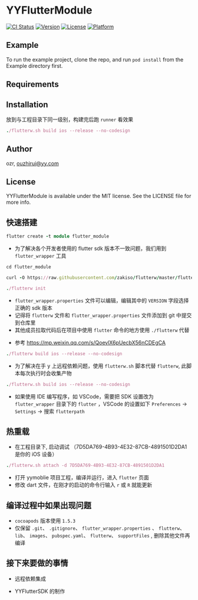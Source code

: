 # YYFlutterModule

[![CI Status](https://img.shields.io/travis/673697831/YYFlutterModule.svg?style=flat)](https://travis-ci.org/673697831/YYFlutterModule)
[![Version](https://img.shields.io/cocoapods/v/YYFlutterModule.svg?style=flat)](https://cocoapods.org/pods/YYFlutterModule)
[![License](https://img.shields.io/cocoapods/l/YYFlutterModule.svg?style=flat)](https://cocoapods.org/pods/YYFlutterModule)
[![Platform](https://img.shields.io/cocoapods/p/YYFlutterModule.svg?style=flat)](https://cocoapods.org/pods/YYFlutterModule)

## Example

To run the example project, clone the repo, and run `pod install` from the Example directory first.

## Requirements

## Installation

放到与工程目录下同一级别，构建完后跑 `runner` 看效果

```ruby
./flutterw.sh build ios --release --no-codesign
```

## Author

ozr, ouzhirui@yy.com

## License

YYFlutterModule is available under the MIT license. See the LICENSE file for more info.

## 快速搭建

```ruby
flutter create -t module flutter_module
```

- 为了解决各个开发者使用的 flutter sdk 版本不一致问题，我们用到 `flutter_wrapper` 工具

```ruby
cd flutter_module
```

```ruby
curl -O https://raw.githubusercontent.com/zakiso/flutterw/master/flutterw && chmod 755 flutterw
```

```ruby
./flutterw init
```

- `flutter_wrapper.properties` 文件可以编辑，编辑其中的 `VERSION` 字段选择正确的 sdk 版本
- 记得将 `flutterw` 文件和 `flutter_wrapper.properties` 文件添加到 git 中提交到仓库里
- 其他成员拉取代码后在项目中使用 `flutter` 命令的地方使用 `./flutterw` 代替

* 参考 https://mp.weixin.qq.com/s/QoevlX6pUecbX56nCDEgCA

```ruby
./flutterw build ios --release --no-codesign
```

- 为了解决在手 y 上远程依赖问题，使用 `flutterw.sh` 脚本代替 `flutterw`, 此脚本每次执行时会收集产物

```ruby
./flutterw.sh build ios --release --no-codesign
```

- 如果使用 IDE 编写程序，如 VSCode，需要把 SDK 设置改为 `flutter_wrapper` 目录下的 `flutter` ，VSCode 的设置如下 `Preferences` -> `Settings` -> 搜索 `flutterpath`

## 热重载

- 在工程目录下, 启动调试 （7D5DA769-4B93-4E32-87CB-4891501D2DA1 是你的 iOS 设备）

```ruby
./flutterw.sh attach -d 7D5DA769-4B93-4E32-87CB-4891501D2DA1
```

- 打开 yymoblie 项目工程，编译并运行，进入 `flutter` 页面
- 修改 dart 文件，在刚才的启动的命令行输入 `r` 或 `R` 就能更新

## 编译过程中如果出现问题

- `cocoapods` 版本使用 `1.5.3`
- 仅保留 `.git`、 `.gitignore`、 `flutter_wrapper.properties` 、 `flutterw`、 `lib`、 `images`、 `pubspec.yaml`、 `flutterw`、 `supportFiles` , 删除其他文件再编译

## 接下来要做的事情

- 远程依赖集成

* YYFlutterSDK 的制作
